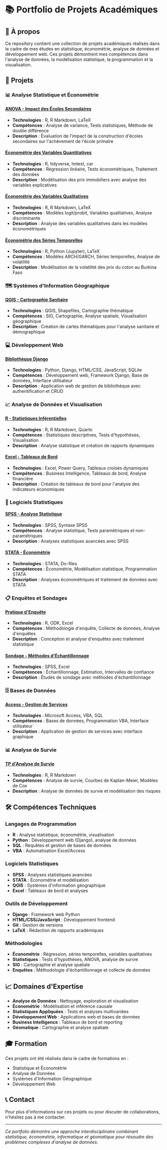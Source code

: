 # 📚 Portfolio de Projets Académiques

## 🎯 À propos

Ce repository contient une collection de projets académiques réalisés dans le cadre de mes études en statistique, économétrie, analyse de données et développement web. Ces projets démontrent mes compétences dans l'analyse de données, la modélisation statistique, la programmation et la visualisation.

## 🚀 Projets

### 📊 **Analyse Statistique et Économétrie**

#### [ANOVA - Impact des Écoles Secondaires](./ANOVA/)
- **Technologies** : R, R Markdown, LaTeX
- **Compétences** : Analyse de variance, Tests statistiques, Méthode de double différence
- **Description** : Évaluation de l'impact de la construction d'écoles secondaires sur l'achèvement de l'école primaire

#### [Économétrie des Variables Quantitatives](./Econometrie%20des%20variables%20quantitatives/)
- **Technologies** : R, tidyverse, lmtest, car
- **Compétences** : Régression linéaire, Tests économétriques, Traitement des données
- **Description** : Modélisation des prix immobiliers avec analyse des variables explicatives

#### [Économétrie des Variables Qualitatives](./Econometrie%20des%20variables%20qualitatives/)
- **Technologies** : R, R Markdown, LaTeX
- **Compétences** : Modèles logit/probit, Variables qualitatives, Analyse discriminante
- **Description** : Analyse des variables qualitatives dans les modèles économétriques

#### [Économétrie des Séries Temporelles](./Econometrie%20des%20séries%20temporelles/)
- **Technologies** : R, Python (Jupyter), LaTeX
- **Compétences** : Modèles ARCH/GARCH, Séries temporelles, Analyse de volatilité
- **Description** : Modélisation de la volatilité des prix du coton au Burkina Faso

### 🗺️ **Systèmes d'Information Géographique**

#### [QGIS - Cartographie Sanitaire](./QGIS/)
- **Technologies** : QGIS, Shapefiles, Cartographie thématique
- **Compétences** : SIG, Cartographie, Analyse spatiale, Visualisation géographique
- **Description** : Création de cartes thématiques pour l'analyse sanitaire et démographique

### 💻 **Développement Web**

#### [Bibliothèque Django](./bibliotheque/)
- **Technologies** : Python, Django, HTML/CSS, JavaScript, SQLite
- **Compétences** : Développement web, Framework Django, Base de données, Interface utilisateur
- **Description** : Application web de gestion de bibliothèque avec authentification et CRUD

### 📈 **Analyse de Données et Visualisation**

#### [R - Statistiques Inférentielles](./R/)
- **Technologies** : R, R Markdown, Quarto
- **Compétences** : Statistiques descriptives, Tests d'hypothèses, Visualisation
- **Description** : Analyse statistique et création de rapports dynamiques

#### [Excel - Tableaux de Bord](./Excel-Tableau%20de%20Bord/)
- **Technologies** : Excel, Power Query, Tableaux croisés dynamiques
- **Compétences** : Business Intelligence, Tableaux de bord, Analyse financière
- **Description** : Création de tableaux de bord pour l'analyse des indicateurs économiques

### 🔬 **Logiciels Statistiques**

#### [SPSS - Analyse Statistique](./SPSS/)
- **Technologies** : SPSS, Syntaxe SPSS
- **Compétences** : Analyse statistique, Tests paramétriques et non-paramétriques
- **Description** : Analyses statistiques avancées avec SPSS

#### [STATA - Économétrie](./STATA/)
- **Technologies** : STATA, Do-files
- **Compétences** : Économétrie, Modélisation statistique, Programmation STATA
- **Description** : Analyses économétriques et traitement de données avec STATA

### 📋 **Enquêtes et Sondages**

#### [Pratique d'Enquête](./Pratique%20d'enquete/)
- **Technologies** : R, ODK, Excel
- **Compétences** : Méthodologie d'enquête, Collecte de données, Analyse d'enquêtes
- **Description** : Conception et analyse d'enquêtes avec traitement statistique

#### [Sondage - Méthodes d'Échantillonnage](./Sondage/)
- **Technologies** : SPSS, Excel
- **Compétences** : Échantillonnage, Estimation, Intervalles de confiance
- **Description** : Études de sondage avec méthodes d'échantillonnage

### 🗄️ **Bases de Données**

#### [Access - Gestion de Services](./Acces/)
- **Technologies** : Microsoft Access, VBA, SQL
- **Compétences** : Bases de données, Programmation VBA, Interface utilisateur
- **Description** : Application de gestion de services avec interface graphique

### 📊 **Analyse de Survie**

#### [TP d'Analyse de Survie](./TP%20d'analyse%20de%20Survie/)
- **Technologies** : R, R Markdown
- **Compétences** : Analyse de survie, Courbes de Kaplan-Meier, Modèles de Cox
- **Description** : Analyse de données de survie et modélisation des risques

## 🛠️ **Compétences Techniques**

### **Langages de Programmation**
- **R** : Analyse statistique, économétrie, visualisation
- **Python** : Développement web (Django), analyse de données
- **SQL** : Requêtes et gestion de bases de données
- **VBA** : Automatisation Excel/Access

### **Logiciels Statistiques**
- **SPSS** : Analyses statistiques avancées
- **STATA** : Économétrie et modélisation
- **QGIS** : Systèmes d'information géographique
- **Excel** : Tableaux de bord et analyses

### **Outils de Développement**
- **Django** : Framework web Python
- **HTML/CSS/JavaScript** : Développement frontend
- **Git** : Gestion de versions
- **LaTeX** : Rédaction de rapports académiques

### **Méthodologies**
- **Économétrie** : Régression, séries temporelles, variables qualitatives
- **Statistiques** : Tests d'hypothèses, ANOVA, analyse de survie
- **SIG** : Cartographie et analyse spatiale
- **Enquêtes** : Méthodologie d'échantillonnage et collecte de données

## 📈 **Domaines d'Expertise**

- **Analyse de Données** : Nettoyage, exploration et visualisation
- **Économétrie** : Modélisation et inférence causale
- **Statistiques Appliquées** : Tests et analyses multivariées
- **Développement Web** : Applications web et bases de données
- **Business Intelligence** : Tableaux de bord et reporting
- **Géomatique** : Cartographie et analyse spatiale

## 🎓 **Formation**

Ces projets ont été réalisés dans le cadre de formations en :
- Statistique et Économétrie
- Analyse de Données
- Systèmes d'Information Géographique
- Développement Web

## 📞 **Contact**

Pour plus d'informations sur ces projets ou pour discuter de collaborations, n'hésitez pas à me contacter.

---

*Ce portfolio démontre une approche interdisciplinaire combinant statistique, économétrie, informatique et géomatique pour résoudre des problèmes complexes d'analyse de données.* 